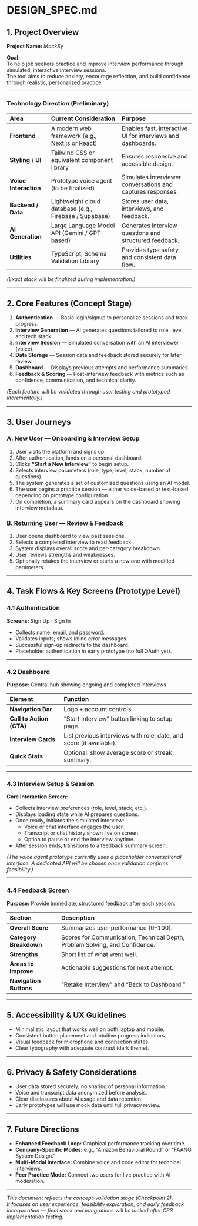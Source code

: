 # DESIGN_SPEC.md

## 1. Project Overview

**Project Name:** *MockSy*

**Goal:**  
To help job seekers practice and improve interview performance through simulated, interactive interview sessions.  
The tool aims to reduce anxiety, encourage reflection, and build confidence through realistic, personalized practice.

---

### Technology Direction (Preliminary)

| Area | Current Consideration | Purpose |
| :--- | :--- | :--- |
| **Frontend** | A modern web framework (e.g., Next.js or React) | Enables fast, interactive UI for interviews and dashboards. |
| **Styling / UI** | Tailwind CSS or equivalent component library | Ensures responsive and accessible design. |
| **Voice Interaction** | Prototype voice agent (to be finalized) | Simulates interviewer conversations and captures responses. |
| **Backend / Data** | Lightweight cloud database (e.g., Firebase / Supabase) | Stores user data, interviews, and feedback. |
| **AI Generation** | Large Language Model API (Gemini / GPT-based) | Generates interview questions and structured feedback. |
| **Utilities** | TypeScript, Schema Validation Library | Provides type safety and consistent data flow. |

*(Exact stack will be finalized during implementation.)*

---

## 2. Core Features (Concept Stage)

1. **Authentication** — Basic login/signup to personalize sessions and track progress.  
2. **Interview Generation** — AI generates questions tailored to role, level, and tech stack.  
3. **Interview Session** — Simulated conversation with an AI interviewer (voice).  
4. **Data Storage** — Session data and feedback stored securely for later review.  
5. **Dashboard** — Displays previous attempts and performance summaries.  
6. **Feedback & Scoring** — Post-interview feedback with metrics such as confidence, communication, and technical clarity.

*(Each feature will be validated through user testing and prototyped incrementally.)*

---

## 3. User Journeys

### A. New User — Onboarding & Interview Setup
1. User visits the platform and signs up.  
2. After authentication, lands on a personal dashboard.  
3. Clicks **“Start a New Interview”** to begin setup.  
4. Selects interview parameters (role, type, level, stack, number of questions).  
5. The system generates a set of customized questions using an AI model.  
6. The user begins a practice session — either voice-based or text-based depending on prototype configuration.  
7. On completion, a summary card appears on the dashboard showing interview metadata.

### B. Returning User — Review & Feedback
1. User opens dashboard to view past sessions.  
2. Selects a completed interview to read feedback.  
3. System displays overall score and per-category breakdown.  
4. User reviews strengths and weaknesses.  
5. Optionally retakes the interview or starts a new one with modified parameters.

---

## 4. Task Flows & Key Screens (Prototype Level)

### 4.1 Authentication
**Screens:** Sign Up · Sign In  
- Collects name, email, and password.  
- Validates inputs; shows inline error messages.  
- Successful sign-up redirects to the dashboard.  
- Placeholder authentication in early prototype (no full OAuth yet).

---

### 4.2 Dashboard
**Purpose:** Central hub showing ongoing and completed interviews.  

| Element | Function |
| :--- | :--- |
| **Navigation Bar** | Logo + account controls. |
| **Call to Action (CTA)** | “Start Interview” button linking to setup page. |
| **Interview Cards** | List previous interviews with role, date, and score (if available). |
| **Quick Stats** | Optional: show average score or streak summary. |

---

### 4.3 Interview Setup & Session
**Core Interaction Screen:**  
- Collects interview preferences (role, level, stack, etc.).  
- Displays loading state while AI prepares questions.  
- Once ready, initiates the simulated interview:  
  - Voice or chat interface engages the user.  
  - Transcript or chat history shown live on screen.  
  - Option to pause or end the interview anytime.  
- After session ends, transitions to a feedback summary screen.

*(The voice agent prototype currently uses a placeholder conversational interface. A dedicated API will be chosen once validation confirms feasibility.)*

---

### 4.4 Feedback Screen
**Purpose:** Provide immediate, structured feedback after each session.  

| Section | Description |
| :--- | :--- |
| **Overall Score** | Summarizes user performance (0–100). |
| **Category Breakdown** | Scores for Communication, Technical Depth, Problem Solving, and Confidence. |
| **Strengths** | Short list of what went well. |
| **Areas to Improve** | Actionable suggestions for next attempt. |
| **Navigation Buttons** | “Retake Interview” and “Back to Dashboard.” |

---

## 5. Accessibility & UX Guidelines
- Minimalistic layout that works well on both laptop and mobile.  
- Consistent button placement and intuitive progress indicators.  
- Visual feedback for microphone and connection states.  
- Clear typography with adequate contrast (dark theme).  

---

## 6. Privacy & Safety Considerations
- User data stored securely; no sharing of personal information.  
- Voice and transcript data anonymized before analysis.  
- Clear disclosures about AI usage and data retention.  
- Early prototypes will use mock data until full privacy review.  

---

## 7. Future Directions
- **Enhanced Feedback Loop:** Graphical performance tracking over time.  
- **Company-Specific Modes:** e.g., “Amazon Behavioral Round” or “FAANG System Design.”  
- **Multi-Modal Interface:** Combine voice and code editor for technical interviews.  
- **Peer Practice Mode:** Connect two users for live practice with AI moderation.  

---

*This document reflects the concept-validation stage (Checkpoint 2).  
It focuses on user experience, feasibility exploration, and early feedback incorporation — final stack and integrations will be locked after CP3 implementation testing.*
